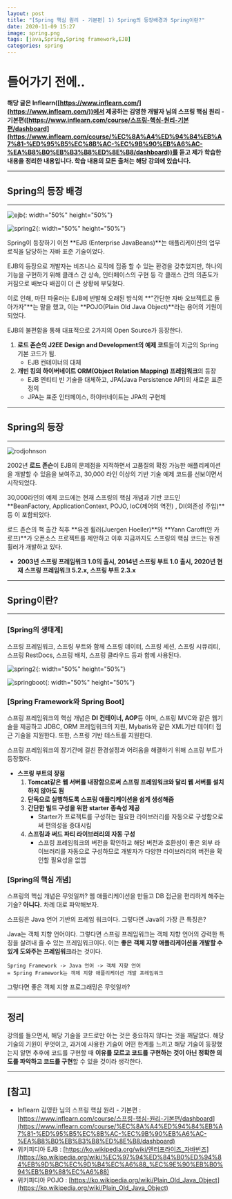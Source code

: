 ```yaml
---
layout: post
title: "[Spring 핵심 원리 - 기본편] 1) Spring의 등장배경과 Spring이란?"
date: 2020-11-09 15:27
image: spring.png
tags: [java,Spring,Spring framework,EJB]
categories: spring
---
```

# 들어가기 전에..

 **해당 글은 Inflearn([https://www.inflearn.com/](https://www.inflearn.com/))에서 제공하는 김영한 개발자 님의 스프링 핵심 원리 - 기본편([https://www.inflearn.com/course/스프링-핵심-원리-기본편/dashboard](https://www.inflearn.com/course/%EC%8A%A4%ED%94%84%EB%A7%81-%ED%95%B5%EC%8B%AC-%EC%9B%90%EB%A6%AC-%EA%B8%B0%EB%B3%B8%ED%8E%B8/dashboard))를 듣고 제가 학습한 내용을 정리한 내용입니다. 학습 내용의 모든 출처는 해당 강의에 있습니다.**


---
## Spring의 등장 배경

---

![ejb](https://user-images.githubusercontent.com/52314663/98634046-f8563380-2365-11eb-88b2-00fc4523925f.png){: width="50%" height="50%"}

![spring2](https://user-images.githubusercontent.com/52314663/98634008-e5dbfa00-2365-11eb-9208-715e6491de91.png){: width="50%" height="50%"}


 Spring이 등장하기 이전 **EJB (Enterprise  JavaBeans)**는 애플리케이션의 업무 로직을 담당하는 자바 표준 기술이었다.

 EJB의 등장으로 개발자는 비즈니스 로직에 집중 할 수 있는 환경을 갖추었지만, 하나의 기능을 구현하기 위해 클래스 간 상속, 인터페이스의 구현 등 각 클래스 간의 의존도가 커짐으로 배보다 배꼽이 더 큰 상황에 부딪혔다.

 이로 인해, 마틴 파울러는 EJB에 반발해 오래된 방식의 **"간단한 자바 오브젝트로 돌아가자"**는 말을 했고, 이는 **POJO(Plain Old Java Object)**라는 용어의 기원이 되었다.

 EJB의 불편함을 통해 대표적으로 2가지의 Open Source가 등장한다.

1. **로드 존슨의 J2EE Design and Development의 예제 코드**들이 지금의 Spring 기본 코드가 됨. 
    - EJB 컨테이너의 대체
2. **개빈 킹의 하이버네이트 ORM(Object Relation Mapping) 프레임워크**의 등장
    - EJB 엔티티 빈 기술을 대체하고, JPA(Java Persistence API)의 새로운 표준 정의
    - JPA는 표준 인터페이스, 하이버네이트는 JPA의 구현체

---

## Spring의 등장

---

![rodjohnson](https://user-images.githubusercontent.com/52314663/98633955-c93fc200-2365-11eb-84be-2dd97004062c.png)

 2002년 **로드 존슨**이 EJB의 문제점을 지적하면서 고품질의 확장 가능한 애플리케이션을 개발할 수 있음을 보여주고, 30,000 라인 이상의 기반 기술 예제 코드를 선보이면서 시작되었다.

 30,000라인의 예제 코드에는 현재 스프링의 핵심 개념과 기반 코드인 **BeanFactory, ApplicationContext, POJO, IoC(제어의 역전) , DI(의존성 주입)**등 이 포함되었다.

 로드 존슨의 책 출간 직후 **유겐 휠러(Juergen Hoeller)**와 **Yann Caroff(얀 카로프)**가 오픈소스 프로젝트를 제안하고 이후 지금까지도 스프링의 핵심 코드는 유겐 휠러가 개발하고 있다.

- **2003년 스프링 프레임워크 1.0의 출시, 2014년 스프링 부트 1.0 출시, 2020년 현재 스프링 프레임워크 5.2.x, 스프링 부트 2.3.x**

---

## Spring이란?

---

### [Spring의 생태계]

스프링 프레임워크, 스프링 부트와 함께 스프링 데이터, 스프링 세션, 스프링 시큐리티, 스프링 RestDocs, 스프링 배치, 스프링 클라우드 등과 함께 사용된다.

![spring2](https://user-images.githubusercontent.com/52314663/98634008-e5dbfa00-2365-11eb-9208-715e6491de91.png){: width="50%" height="50%"}

![springboot](https://user-images.githubusercontent.com/52314663/98634110-115ee480-2366-11eb-841b-20a1ea3ff1d0.png){: width="50%" height="50%"}

### [Spring Framework와 Spring Boot]

스프링 프레임워크의 핵심 개념은 **DI 컨테이너, AOP**등 이며, 스프링 MVC와 같은 웹기술을 제공하고 JDBC, ORM 프레임워크의 지원, Mybatis와 같은 XML기반 데이터 접근 기술을 지원한다. 또한, 스프링 기반 테스트를 지원한다. 

스프링 프레임워크의 장기간에 걸친 환경설정과 어려움을 해결하기 위해 스프링 부트가 등장했다.

- **스프링 부트의 장점**
    1. **Tomcat같은 웹 서버를 내장함으로써 스프링 프레임워크와 달리 웹 서버를 설치하지 않아도 됨**
    2. **단독으로 실행하도록 스프링 애플리케이션을 쉽게 생성해줌**
    3. **간단한 빌드 구성을 위한 starter 종속성 제공**
        - Starter가 프로젝트를 구성하는 필요한 라이브러리를 자동으로 구성함으로써 편의성을 증대시킴
    4. **스프링과 써드 파티 라이브러리의 자동 구성**
        - 스프링 프레임워크의 버전을 확인하고 해당 버전과 호환성이 좋은 외부 라이브러리를 자동으로 구성하므로 개발자가 다양한 라이브러리의 버전을 확인할 필요성을 없앰

### [Spring의 핵심 개념]

 스프링의 핵심 개념은 무엇일까? 웹 애플리케이션을 만들고 DB 접근을 편리하게 해주는 기술? **아니다.** 차례 대로 파악해보자.

스프링은 Java 언어 기반의 프레임 워크이다. 그렇다면 Java의 가장 큰 특징은?

Java는 객체 지향 언어이다. 그렇다면 스프링 프레임워크는 객체 지향 언어의 강력한 특징을 살려내 줄 수 있는 프레임워크이다. 이는 **좋은 객체 지향 애플리케이션을 개발할 수 있게 도와주는 프레임워크**라는 것이다.

```
Spring Framework -> Java 언어 -> 객체 지향 언어
= Spring Framework는 객체 지향 애플리케이션 개발 프레임워크
```

그렇다면 좋은 객체 지향 프로그래밍은 무엇일까? 

---

## 정리

 강의를 들으면서, 해당 기술을 코드로만 아는 것은 중요하지 않다는 것을 깨달았다. 해당 기술의 기원이 무엇이고, 과거에 사용한 기술이 어떤 한계를 느끼고 해당 기술이 등장했는지 알면 추후에 코드를 구현할 때 **이유를 모르고 코드를 구현하는 것이 아닌 정확한 의도를 파악하고 코드를 구현**할 수 있을 것이라 생각한다.

---

## [참고]

- Inflearn 김영한 님의 스프링 핵심 원리 - 기본편 : [https://www.inflearn.com/course/스프링-핵심-원리-기본편/dashboard](https://www.inflearn.com/course/%EC%8A%A4%ED%94%84%EB%A7%81-%ED%95%B5%EC%8B%AC-%EC%9B%90%EB%A6%AC-%EA%B8%B0%EB%B3%B8%ED%8E%B8/dashboard)
- 위키피디아 EJB : [https://ko.wikipedia.org/wiki/엔터프라이즈_자바빈즈](https://ko.wikipedia.org/wiki/%EC%97%94%ED%84%B0%ED%94%84%EB%9D%BC%EC%9D%B4%EC%A6%88_%EC%9E%90%EB%B0%94%EB%B9%88%EC%A6%88)
- 위키피디아 POJO : [https://ko.wikipedia.org/wiki/Plain_Old_Java_Object](https://ko.wikipedia.org/wiki/Plain_Old_Java_Object)